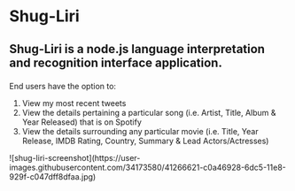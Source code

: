 # Shug-Liri

<h2>

Shug-Liri is a node.js language interpretation and recognition interface application.
</h2>

<p>

End users have the option to:

1. View my most recent tweets
2. View the details pertaining a particular song (i.e. Artist, Title, Album & Year Released) that is on Spotify
3. View the details surrounding any particular movie (i.e. Title, Year Release, IMDB Rating, Country, Summary & Lead Actors/Actresses)

</p>
![shug-liri-screenshot](https://user-images.githubusercontent.com/34173580/41266621-c0a46928-6dc5-11e8-929f-c047dff8dfaa.jpg)
